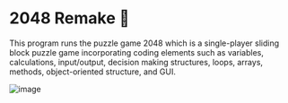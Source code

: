 # 2048 Remake 🧩
This program runs the puzzle game 2048 which is a single-player sliding block puzzle game incorporating coding elements such as variables, calculations, input/output, decision making structures, loops, arrays, methods, object-oriented structure, and GUI. 

![image](https://user-images.githubusercontent.com/86214734/211177463-36f35dee-6c41-4589-a803-adfecd733f40.png)
